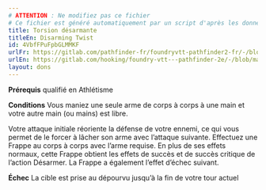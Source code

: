 ```yaml
---
# ATTENTION : Ne modifiez pas ce fichier
# Ce fichier est généré automatiquement par un script d'après les données du module Foundry VTT officiel et de sa traduction
title: Torsion désarmante
titleEn: Disarming Twist
id: 4VbfFPuFpbGLMMKF
urlFr: https://gitlab.com/pathfinder-fr/foundryvtt-pathfinder2-fr/-/blob/master/data/feats/4VbfFPuFpbGLMMKF.htm
urlEn: https://gitlab.com/hooking/foundry-vtt---pathfinder-2e/-/blob/master/packs/data/feats.db/disarming-twist.json
layout: dons
---
```

**Prérequis** qualifié en Athlétisme

**Conditions** Vous maniez une seule arme de corps à corps à une main et votre autre main (ou mains) est libre.

Votre attaque initiale réoriente la défense de votre ennemi, ce qui vous permet de le forcer à lâcher son arme avec l’attaque suivante. Effectuez une Frappe au corps à corps avec l’arme requise. En plus de ses effets normaux, cette Frappe obtient les effets de succès et de succès critique de l’action Désarmer. La Frappe a également l’effet d’échec suivant.

**Échec** La cible est prise au dépourvu jusqu’à la fin de votre tour actuel
